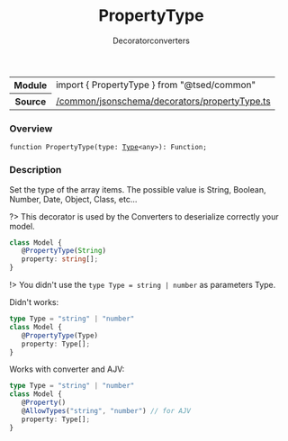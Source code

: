 
<header class="symbol-info-header"><h1 id="propertytype">PropertyType</h1><label class="symbol-info-type-label decorator">Decorator</label><label class="api-type-label converters" title="converters">converters</label></header>
<!-- summary -->
<section class="symbol-info"><table class="is-full-width"><tbody><tr><th>Module</th><td><div class="lang-typescript"><span class="token keyword">import</span> { PropertyType }&nbsp;<span class="token keyword">from</span>&nbsp;<span class="token string">"@tsed/common"</span></div></td></tr><tr><th>Source</th><td><a href="https://github.com/Romakita/ts-express-decorators/blob/v4.12.2/src//common/jsonschema/decorators/propertyType.ts#L0-L0">/common/jsonschema/decorators/propertyType.ts</a></td></tr></tbody></table></section>
<!-- overview -->


### Overview


<pre><code class="typescript-lang ">function <span class="token function">PropertyType</span><span class="token punctuation">(</span>type<span class="token punctuation">:</span> <a href="#api/core/type"><span class="token">Type</span></a><<span class="token keyword">any</span>><span class="token punctuation">)</span><span class="token punctuation">:</span> Function<span class="token punctuation">;</span></code></pre>


<!-- Parameters -->

<!-- Description -->


### Description

Set the type of the array items. The possible value is String, Boolean, Number, Date, Object, Class, etc...

?> This decorator is used by the Converters to deserialize correctly your model.

```typescript
class Model {
   @PropertyType(String)
   property: string[];
}
```
!> You didn't use the `type Type = string | number` as parameters Type.

Didn't works:

```typescript
type Type = "string" | "number"
class Model {
   @PropertyType(Type)
   property: Type[];
}
```

Works with converter and AJV:

```typescript
type Type = "string" | "number"
class Model {
   @Property()
   @AllowTypes("string", "number") // for AJV
   property: Type[];
}
```

<!-- Members -->

